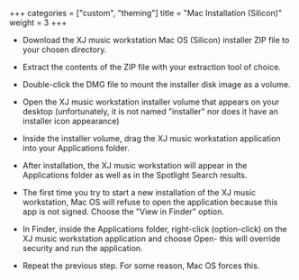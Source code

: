 +++
categories = ["custom", "theming"]
title = "Mac Installation (Silicon)"
weight = 3
+++

* Download the XJ music workstation Mac OS (Silicon) installer ZIP file to your chosen directory.

* Extract the contents of the ZIP file with your extraction tool of choice.

* Double-click the DMG file to mount the installer disk image as a volume.

* Open the XJ music workstation installer volume that appears on your desktop (unfortunately, it is not named "installer" nor does it have an installer icon appearance) 

* Inside the installer volume, drag the XJ music workstation application into your Applications folder. 

* After installation, the XJ music workstation will appear in the Applications folder as well as in the Spotlight Search results.

* The first time you try to start a new installation of the XJ music workstation, Mac OS will refuse to open the application because this app is not signed. Choose the "View in Finder" option.

* In Finder, inside the Applications folder, right-click (option-click) on the XJ music workstation application and choose Open- this will override security and run the application.

* Repeat the previous step. For some reason, Mac OS forces this.